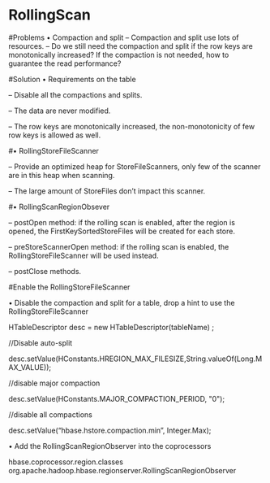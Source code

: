 RollingScan
===========
#Problems
•	Compaction and split
–	Compaction and split use lots of resources.
–	Do we still need the compaction and split if the row keys are monotonically increased? If the compaction is not needed, how to guarantee the read performance?

#Solution
•	Requirements on the table

–	Disable all the compactions and splits.

–	The data are never modified.

–	The row keys are monotonically increased, the non-monotonicity of few row keys is allowed as well.

 
#•	RollingStoreFileScanner

–	Provide an optimized heap for StoreFileScanners, only few of the scanner are in this heap when scanning.

–	The large amount of StoreFiles don’t impact this scanner.

 
#•	RollingScanRegionObsever

–	postOpen method: if the rolling scan is enabled, after the region is opened, the FirstKeySortedStoreFiles will be created for each store.

–	preStoreScannerOpen method: if the rolling scan is enabled, the RollingStoreFileScanner will be used instead.

–	postClose methods.


#Enable the RollingStoreFileScanner

•	Disable the compaction and split for a table, drop a hint to use the RollingStoreFileScanner

HTableDescriptor desc = new HTableDescriptor(tableName) ;

//Disable auto-split

desc.setValue(HConstants.HREGION_MAX_FILESIZE,String.valueOf(Long.MAX_VALUE));

//disable major compaction

desc.setValue(HConstants.MAJOR_COMPACTION_PERIOD, "0");

//disable all compactions

desc.setValue(“hbase.hstore.compaction.min”, Integer.Max);

•	Add the RollingScanRegionObserver into the coprocessors

<property>
    <name>hbase.coprocessor.region.classes</name>           
    <value>org.apache.hadoop.hbase.regionserver.RollingScanRegionObserver</value>
</property>

